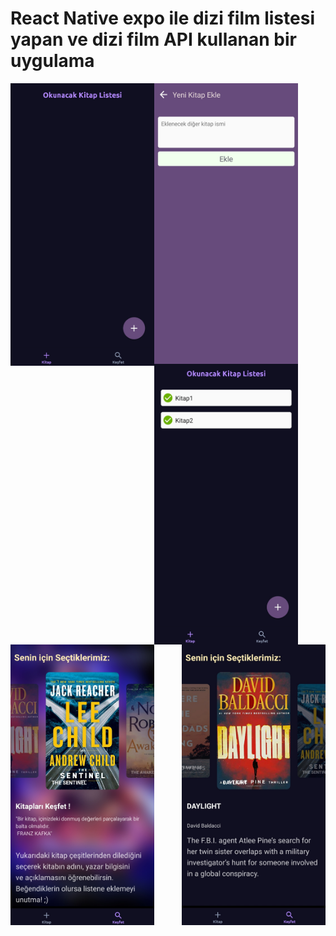 # React Native expo ile dizi film listesi yapan ve dizi film API kullanan bir uygulama

[<img align="left" alt="Gatsby" width="230px" src="./app_picture/1.jpg" />][github]
[<img align="left" alt="Gatsby" width="230px" src="./app_picture/1'1.jpg" />][github]
[<img align="left" alt="Gatsby" width="230px" src="./app_picture/1-.jpg" />][github]
[<img align="right" alt="Gatsby" width="230px" src="./app_picture/2_1.jpg" />][github]
[<img align="left" alt="Gatsby" width="230px" src="./app_picture/2.jpg" />][github]

[github]: https://github.com/FinansalProje


